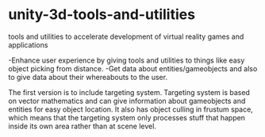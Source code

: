 # unity-3d-tools-and-utilities
tools and utilities to accelerate development of virtual reality games and applications

-Enhance user experience by giving tools and utilities to things like easy object picking from distance.
-Get data about entities/gameobjects and also to give data about their whereabouts to the user.

The first version is to include targeting system.
Targeting system is based on vector mathematics and can give information about gameobjects and entities for easy object location.
It also has object culling in frustum space, which means that the targeting system only processes stuff that happen inside its own area rather than at scene level.
